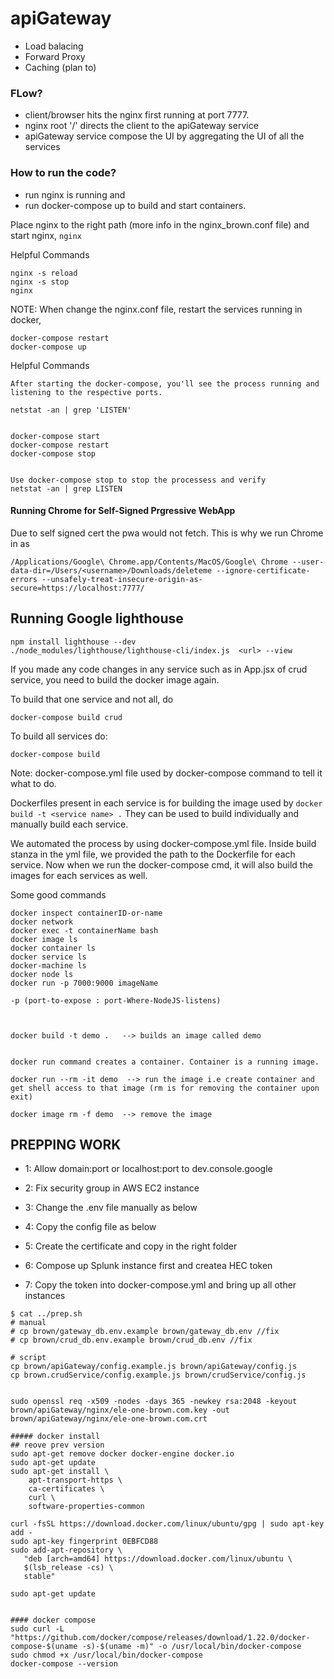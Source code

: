 # apiGateway
- Load balacing
- Forward Proxy
- Caching (plan to)


### FLow?

- client/browser hits the nginx first running at port 7777.
- nginx root '/' directs the client to the apiGateway service
- apiGateway service compose the UI by aggregating the UI of all the services


### How to run the code?
- run nginx is running and
- run docker-compose up to build and start containers.


Place nginx to the right path (more info in the nginx_brown.conf file) and start nginx,
``` nginx ```

Helpful Commands

```
nginx -s reload
nginx -s stop
nginx

```


NOTE: When change the nginx.conf file, restart the services running in docker,

```
docker-compose restart
docker-compose up
```

Helpful Commands

```
After starting the docker-compose, you'll see the process running and listening to the respective ports.

netstat -an | grep 'LISTEN'


docker-compose start
docker-compose restart
docker-compose stop


Use docker-compose stop to stop the processess and verify
netstat -an | grep LISTEN

```
#### Running Chrome for Self-Signed Prgressive WebApp

Due to self signed cert the pwa would not fetch. This is why we run Chrome in as
```
/Applications/Google\ Chrome.app/Contents/MacOS/Google\ Chrome --user-data-dir=/Users/<username>/Downloads/deleteme --ignore-certificate-errors --unsafely-treat-insecure-origin-as-secure=https://localhost:7777/

```

## Running Google lighthouse
   ```
   npm install lighthouse --dev
  ./node_modules/lighthouse/lighthouse-cli/index.js  <url> --view
  ```

If you made any code changes in any service such as in App.jsx of crud service, you need to build the docker image again.

To build that one service and not all, do

``` docker-compose build crud ```

To build all services do:

``` docker-compose build ```



Note: docker-compose.yml file used by docker-compose command to tell it what to do.

Dockerfiles present in each service is for building the image used by ``` docker build -t <service name> . ```
They can be used to build individually and manually build each service.

We automated the process by using docker-compose.yml file. Inside build stanza in the yml file, we provided the path to the Dockerfile for each service. Now when we run the docker-compose cmd, it will also build the images for each services as well.


Some good commands

```
docker inspect containerID-or-name
docker network
docker exec -t containerName bash
docker image ls
docker container ls
docker service ls
docker-machine ls
docker node ls
docker run -p 7000:9000 imageName

-p (port-to-expose : port-Where-NodeJS-listens)



docker build -t demo .   --> builds an image called demo


docker run command creates a container. Container is a running image.

docker run --rm -it demo  --> run the image i.e create container and get shell access to that image (rm is for removing the container upon exit)

docker image rm -f demo  --> remove the image

```

## PREPPING WORK

- 1: Allow domain:port or localhost:port to dev.console.google
- 2: Fix security group in AWS EC2 instance
- 3: Change the .env file manually as below
- 4: Copy the config file as below
- 5: Create the certificate and copy in the right folder

- 6: Compose up Splunk instance first and createa HEC token
- 7: Copy the token into docker-compose.yml and bring up all other instances

```
$ cat ../prep.sh
# manual
# cp brown/gateway_db.env.example brown/gateway_db.env //fix
# cp brown/crud_db.env.example brown/crud_db.env //fix

# script
cp brown/apiGateway/config.example.js brown/apiGateway/config.js
cp brown.crudService/config.example.js brown/crudService/config.js


sudo openssl req -x509 -nodes -days 365 -newkey rsa:2048 -keyout brown/apiGateway/nginx/ele-one-brown.com.key -out brown/apiGateway/nginx/ele-one-brown.com.crt

##### docker install
## reove prev version
sudo apt-get remove docker docker-engine docker.io
sudo apt-get update
sudo apt-get install \
    apt-transport-https \
    ca-certificates \
    curl \
    software-properties-common

curl -fsSL https://download.docker.com/linux/ubuntu/gpg | sudo apt-key add -
sudo apt-key fingerprint 0EBFCD88
sudo add-apt-repository \
   "deb [arch=amd64] https://download.docker.com/linux/ubuntu \
   $(lsb_release -cs) \
   stable"

sudo apt-get update


#### docker compose
sudo curl -L "https://github.com/docker/compose/releases/download/1.22.0/docker-compose-$(uname -s)-$(uname -m)" -o /usr/local/bin/docker-compose
sudo chmod +x /usr/local/bin/docker-compose
docker-compose --version



```
